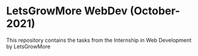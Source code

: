 # LetsGrowMore WebDev (October-2021)
This repository contains the tasks from the Internship in Web Development by LetsGrowMore
